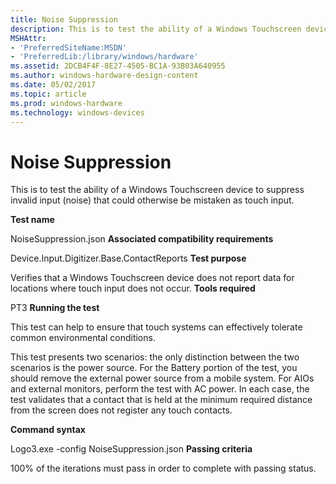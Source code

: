 ```yaml
---
title: Noise Suppression
description: This is to test the ability of a Windows Touchscreen device to suppress invalid input (noise) that could otherwise be mistaken as touch input.
MSHAttr:
- 'PreferredSiteName:MSDN'
- 'PreferredLib:/library/windows/hardware'
ms.assetid: 2DCB4F4F-8E27-4505-BC1A-93B03A640955
ms.author: windows-hardware-design-content
ms.date: 05/02/2017
ms.topic: article
ms.prod: windows-hardware
ms.technology: windows-devices
---
```


# Noise Suppression


This is to test the ability of a Windows Touchscreen device to suppress invalid input (noise) that could otherwise be mistaken as touch input.

**Test name**

NoiseSuppression.json
**Associated compatibility requirements**

Device.Input.Digitizer.Base.ContactReports
**Test purpose**

Verifies that a Windows Touchscreen device does not report data for locations where touch input does not occur.
**Tools required**

PT3
**Running the test**

This test can help to ensure that touch systems can effectively tolerate common environmental conditions.

This test presents two scenarios: the only distinction between the two scenarios is the power source. For the Battery portion of the test, you should remove the external power source from a mobile system. For AIOs and external monitors, perform the test with AC power. In each case, the test validates that a contact that is held at the minimum required distance from the screen does not register any touch contacts.

**Command syntax**

Logo3.exe -config NoiseSuppression.json
**Passing criteria**

100% of the iterations must pass in order to complete with passing status.
 

 






